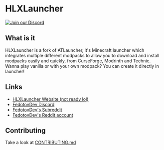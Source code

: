 # HLXLauncher

[![Join our Discord](https://img.shields.io/badge/Discord-Join%20Chat-5865F2?logo=discord&logoColor=white)](https://discord.gg/zEGHrrFfsD)

## What is it

HLXLauncher is a fork of ATLauncher, it's Minecraft launcher which integrates multiple different modpacks to allow you to download and install
modpacks easily and quickly, from CurseForge, Modrinth and Technic. Wanna play vanilla or with your own modpack? You can create it directly in launcher!

## Links

-   [HLXLauncher Website (not ready lol)](https://about:blank)
-   [FedotovDev Discord](https://discord.gg/zEGHrrFfsD)
-   [FedotovDev's Subreddit](https://www.reddit.com/r/fedotovdev)
-   [FedotovDev's Reddit account](https://www.reddit.com/u/far_arugula_4860)

## Contributing

Take a look at [CONTRIBUTING.md](CONTRIBUTING.md)
